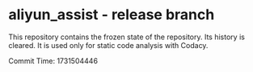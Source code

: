 # aliyun_assist - release branch

This repository contains the frozen state of the repository.
Its history is cleared. It is used only for static code
analysis with Codacy.

Commit Time: 1731504446